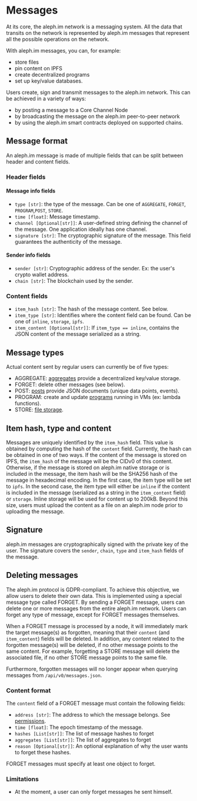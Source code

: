 # Messages

At its core, the aleph.im network is a messaging system.
All the data that transits on the network is represented by aleph.im messages that represent
all the possible operations on the network.

With aleph.im messages, you can, for example:

* store files
* pin content on IPFS
* create decentralized programs
* set up key/value databases.

Users create, sign and transmit messages to the aleph.im network.
This can be achieved in a variety of ways:

* by posting a message to a Core Channel Node
* by broadcasting the message on the aleph.im peer-to-peer network
* by using the aleph.im smart contracts deployed on supported chains.

## Message format

An aleph.im message is made of multiple fields that can be split between header and content fields.

### Header fields

#### Message info fields

* `type [str]`: the type of the message. Can be one of `AGGREGATE`, `FORGET`, `PROGRAM`,`POST`, `STORE`.
* `time [float]`: Message timestamp.
* `channel [Optional[str]]`: A user-defined string defining the channel of the message. One application ideally has one channel.
* `signature [str]`: The cryptographic signature of the message. This field guarantees the authenticity of the message.

#### Sender info fields

* `sender [str]`: Cryptographic address of the sender. Ex: the user's crypto wallet address.
* `chain [str]`: The blockchain used by the sender.

### Content fields

* `item_hash [str]`: The hash of the message content. See below.
* `item_type [str]`: Identifies where the content field can be found. Can be one of `inline`, `storage`, `ipfs`.
* `item_content [Optional[str]]`: If `item_type == inline`, contains the JSON content of the message serialized as a string.

## Message types

Actual content sent by regular users can currently be of five types:

- AGGREGATE: [aggregates](object-types/aggregates.md) provide a decentralized key/value storage.
- FORGET: delete other messages (see below).
- POST: [posts](object-types/posts.md) provide JSON documents (unique data points, events).
- PROGRAM: create and update [programs](object-types/programs.md) running in VMs (ex: lambda functions).
- STORE: [file storage](object-types/storage.md).


## Item hash, type and content

Messages are uniquely identified by the `item_hash` field. 
This value is obtained by computing the hash of the `content` field. 
Currently, the hash can be obtained in one of two ways. 
If the content of the message is stored on IPFS, the `item_hash` of the message will be the CIDv0 of this content. 
Otherwise, if the message is stored on aleph.im native storage or is included in the message, the item hash will be 
the SHA256 hash of the message in hexadecimal encoding. 
In the first case, the item type will be set to `ipfs`. 
In the second case, the item type will either be `inline` if the content is included in the message (serialized as a
string in the `item_content` field) or `storage`. 
Inline storage will be used for content up to 200kB. Beyond this size, users must upload the content as a file 
on an aleph.im node prior to uploading the message.

## Signature

aleph.im messages are cryptographically signed with the private key of the user. 
The signature covers the `sender`, `chain`, `type` and `item_hash` fields of the message.

## Deleting messages

The aleph.im protocol is GDPR-compliant.
To achieve this objective, we allow users to delete their own data.
This is implemented using a special message type called FORGET.
By sending a FORGET message, users can delete one or more messages from the entire aleph.im network.
Users can forget any type of message, except for FORGET messages themselves.

When a FORGET message is processed by a node, it will immediately mark the target message(s) as forgotten,
meaning that their `content` (and `item_content`) fields will be deleted.
In addition, any content related to the forgotten message(s) will be deleted, if no other message points to the same
content. For example, forgetting a STORE message will delete the associated file, if no other STORE message points
to the same file.

Furthermore, forgotten messages will no longer appear when querying messages from `/api/v0/messages.json`.

### Content format

The `content` field of a FORGET message must contain the
following fields:

- `address [str]`: The address to which the message belongs. See [permissions](./permissions.md).
- `time [float]`: The epoch timestamp of the message.
- `hashes [List[str]]`: The list of message hashes to forget
- `aggregates [List[str]]`: The list of aggregates to forget
- `reason [Optional[str]]`: An optional explanation of why the user wants to forget these hashes.

FORGET messages must specify at least one object to forget.

### Limitations

- At the moment, a user can only forget messages he sent himself.
